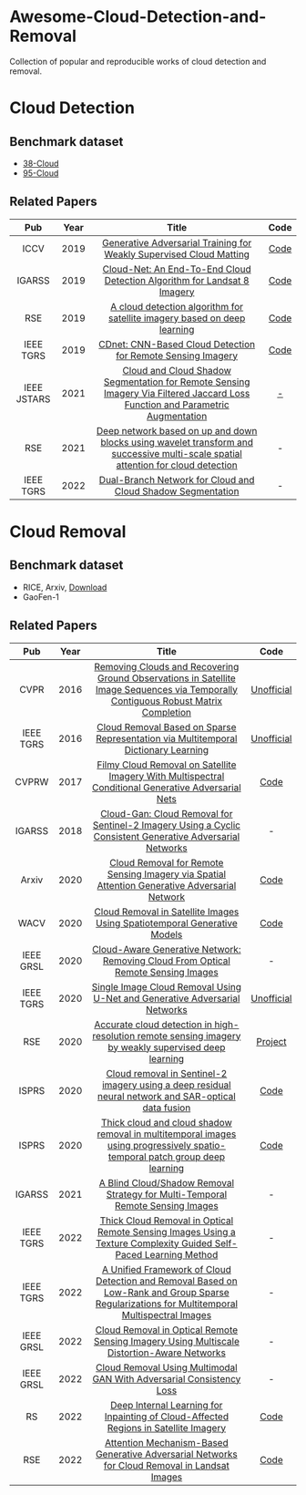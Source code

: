 # Awesome-Cloud-Detection-and-Removal
Collection of popular and reproducible works of cloud detection and removal.


# Cloud Detection

## Benchmark dataset
* [38-Cloud](https://github.com/SorourMo/38-Cloud-A-Cloud-Segmentation-Dataset)
* [95-Cloud](https://github.com/SorourMo/95-Cloud-An-Extension-to-38-Cloud-Dataset)

## Related Papers
|Pub|Year|Title|Code|
|:---:|:---:|:---:|:---:|
|ICCV|2019|[Generative Adversarial Training for Weakly Supervised Cloud Matting](http://openaccess.thecvf.com/content_ICCV_2019/papers/Zou_Generative_Adversarial_Training_for_Weakly_Supervised_Cloud_Matting_ICCV_2019_paper.pdf)|[Code](https://github.com/flyakon/Pytorch-CloudMattingGAN)|
|IGARSS|2019|[Cloud-Net: An End-To-End Cloud Detection Algorithm for Landsat 8 Imagery](https://ieeexplore.ieee.org/document/8898776)|[Code](https://github.com/SorourMo/Cloud-Net-A-semantic-segmentation-CNN-for-cloud-detection)|
|RSE|2019|[A cloud detection algorithm for satellite imagery based on deep learning](https://www.sciencedirect.com/science/article/pii/S0034425719301294)|[Code](https://github.com/JacobJeppesen/RS-Net)|
|IEEE TGRS|2019|[CDnet: CNN-Based Cloud Detection for Remote Sensing Imagery](https://ieeexplore.ieee.org/document/8681238)|[Code](https://github.com/nkszjx/CDnetV2-pytorch-master)|
|IEEE JSTARS|2021|[Cloud and Cloud Shadow Segmentation for Remote Sensing Imagery Via Filtered Jaccard Loss Function and Parametric Augmentation](https://ieeexplore.ieee.org/document/9394710)|[-](https://github.com/SorourMo/95-Cloud-An-Extension-to-38-Cloud-Dataset)|
|RSE|2021|[Deep network based on up and down blocks using wavelet transform and successive multi-scale spatial attention for cloud detection](https://www.sciencedirect.com/science/article/pii/S0034425721002017)|-|
|IEEE TGRS|2022|[Dual-Branch Network for Cloud and Cloud Shadow Segmentation](https://ieeexplore.ieee.org/document/9775689)|-|

# Cloud Removal

## Benchmark dataset
* RICE, Arxiv, [Download](https://github.com/BUPTLdy/RICE_DATASET)
* GaoFen-1

## Related Papers
|Pub|Year|Title|Code|
|:---:|:---:|:---:|:---:|
|CVPR|2016|[Removing Clouds and Recovering Ground Observations in Satellite Image Sequences via Temporally Contiguous Robust Matrix Completion](https://www.cv-foundation.org/openaccess/content_cvpr_2016/html/Wang_Removing_Clouds_and_CVPR_2016_paper.html)|[Unofficial](https://github.com/AlexandreSev/Patch-Match)|
|IEEE TGRS|2016|[Cloud Removal Based on Sparse Representation via Multitemporal Dictionary Learning](https://ieeexplore.ieee.org/abstract/document/7383295)|[Unofficial](https://github.com/NicolasBizzozzero/Inpainting)|
|CVPRW|2017|[Filmy Cloud Removal on Satellite Imagery With Multispectral Conditional Generative Adversarial Nets](https://openaccess.thecvf.com/content_cvpr_2017_workshops/w18/html/Enomoto_Filmy_Cloud_Removal_CVPR_2017_paper.html)|[Code](https://github.com/enomotokenji/mcgan-cvprw2017-pytorch)|
|IGARSS|2018|[Cloud-Gan: Cloud Removal for Sentinel-2 Imagery Using a Cyclic Consistent Generative Adversarial Networks](https://ieeexplore.ieee.org/abstract/document/8519033)|-|
|Arxiv|2020|[Cloud Removal for Remote Sensing Imagery via Spatial Attention Generative Adversarial Network](https://arxiv.org/abs/2009.13015)|[Code](https://github.com/Penn000/SpA-GAN_for_cloud_removal)|
|WACV|2020|[Cloud Removal in Satellite Images Using Spatiotemporal Generative Models](https://arxiv.org/abs/1912.06838)|[Code](https://github.com/ermongroup/STGAN)|
|IEEE GRSL|2020|[Cloud-Aware Generative Network: Removing Cloud From Optical Remote Sensing Images](https://ieeexplore.ieee.org/document/8884095)|-|
|IEEE TGRS|2020|[Single Image Cloud Removal Using U-Net and Generative Adversarial Networks](https://ieeexplore.ieee.org/document/9224941)|[Unofficial](https://github.com/Yonv1943/CloudRemoval)|
|RSE|2020|[Accurate cloud detection in high-resolution remote sensing imagery by weakly supervised deep learning](https://www.sciencedirect.com/science/article/abs/pii/S0034425720304156?via%3Dihub)|[Project](https://skyearth.org/publication/project/WDCD/)|
|ISPRS|2020|[Cloud removal in Sentinel-2 imagery using a deep residual neural network and SAR-optical data fusion](https://www.sciencedirect.com/science/article/pii/S0924271620301398?via%3Dihub)|[Code](https://github.com/ameraner/dsen2-cr)|
|ISPRS|2020|[Thick cloud and cloud shadow removal in multitemporal images using progressively spatio-temporal patch group deep learning](https://www.sciencedirect.com/science/article/abs/pii/S0924271620300423)|[Code](https://github.com/qzhang95/PSTCR)|
|IGARSS|2021|[A Blind Cloud/Shadow Removal Strategy for Multi-Temporal Remote Sensing Images](https://ieeexplore.ieee.org/abstract/document/9554515)|-|
|IEEE TGRS|2022|[Thick Cloud Removal in Optical Remote Sensing Images Using a Texture Complexity Guided Self-Paced Learning Method](https://ieeexplore.ieee.org/abstract/document/9730910)|-|
|IEEE TGRS|2022|[A Unified Framework of Cloud Detection and Removal Based on Low-Rank and Group Sparse Regularizations for Multitemporal Multispectral Images](https://ieeexplore.ieee.org/document/9716079)|-|
|IEEE GRSL|2022|[Cloud Removal in Optical Remote Sensing Imagery Using Multiscale Distortion-Aware Networks](https://ieeexplore.ieee.org/document/9686746)|-|
|IEEE GRSL|2022|[Cloud Removal Using Multimodal GAN With Adversarial Consistency Loss](https://ieeexplore.ieee.org/document/9481173)|-|
|RS|2022|[Deep Internal Learning for Inpainting of Cloud-Affected Regions in Satellite Imagery](https://www.mdpi.com/2072-4292/14/6/1342)|[Code](https://github.com/cidcom/satellite-cloud-removal-dip)|
|RSE|2022|[Attention Mechanism-Based Generative Adversarial Networks for Cloud Removal in Landsat Images](https://www.sciencedirect.com/science/article/abs/pii/S0034425722000165)|[Code](http://jiasen.tech/documents/21/AMGAN-CR.rar)|
